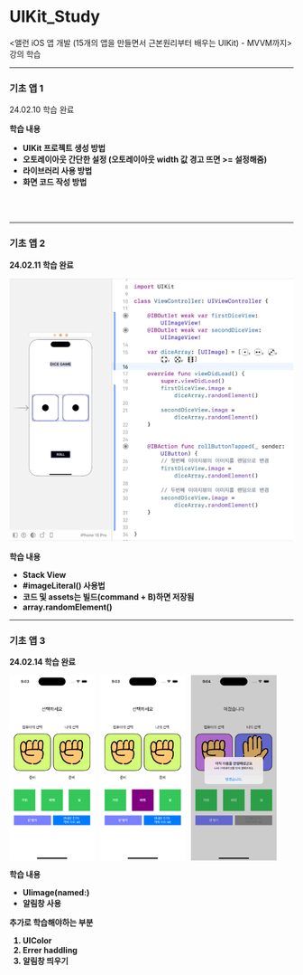 # UIKit_Study

&lt;앨런 iOS 앱 개발 (15개의 앱을 만들면서 근본원리부터 배우는 UIKit) - MVVM까지> 강의 학습

---

### 기초 앱 1

24.02.10 학습 완료

<b>학습 내용<b/>

- UIKit 프로젝트 생성 방법
- 오토레이아웃 간단한 설정 (오토레이아웃 width 값 경고 뜨면 >= 설정해줌)
- 라이브러리 사용 방법
- 화면 코드 작성 방법

<br/>
<br/>

---

### 기초 앱 2

24.02.11 학습 완료

![다이스 굴리기](README_Image/240211.png)

<b>학습 내용<b/>

- Stack View
- #imageLiteral() 사용법
- 코드 및 assets는 빌드(command + B)하면 저장됨
- array.randomElement()

---

### 기초 앱 3

24.02.14 학습 완료

<div style="display: flex;">
    <img src="README_Image/Rps1.png" style="width: 30%; margin-right: 10px;">
    <img src="README_Image/Rps2.png" style="width: 30%; margin-right: 10px;">
    <img src="README_Image/Rps3.png" style="width: 30%; margin-right: 10px;">
</div>

<b>학습 내용<b/>

- UIimage(named:)
- 알림창 사용

추가로 학습해야하는 부분

1. UIColor
2. Errer haddling
3. 알림창 띄우기
